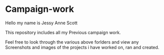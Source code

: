 # Campaign-work
Hello my name is Jessy Anne Scott 

This repository includes all my Previous campaign work.

Feel free to look through the various above forlders and view any Screenshots and images of the projects i have worked on, ran and created. 
